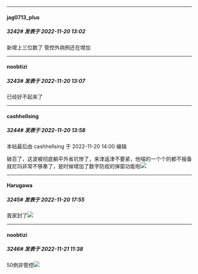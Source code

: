 

*****

####  jag0713_plus  
##### 3242#       发表于 2022-11-20 13:02

新增上三位数了 管控外病例还在增加

*****

####  noobtizi  
##### 3243#       发表于 2022-11-20 13:07

已经好不起来了



*****

####  cashhellsing  
##### 3244#       发表于 2022-11-20 13:58

 本帖最后由 cashhellsing 于 2022-11-20 14:00 编辑 

破百了，这波被彻底躺平外省坑惨了，来津返津不要紧，他喵的一个个的都不报备就尼玛非常不够奏了，是时候增加了数字防疫的弹窗功能啦<img src="https://static.saraba1st.com/image/smiley/face2017/134.png" referrerpolicy="no-referrer">



*****

####  Harugawa  
##### 3245#       发表于 2022-11-20 17:55

我家封了<img src="https://static.saraba1st.com/image/smiley/face2017/125.png" referrerpolicy="no-referrer">



*****

####  noobtizi  
##### 3246#       发表于 2022-11-21 11:38

50例非管控<img src="https://static.saraba1st.com/image/smiley/face2017/001.png" referrerpolicy="no-referrer">

